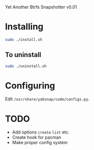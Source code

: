 Yet Another Btrfs Snapshotter v0.01

# Installing

```bash
sudo ./install.sh
```

## To uninstall
```bash
sudo ./uninstall.sh
```

# Configuring

Edit `/usr/share/yabsnap/code/configs.py`.

# TODO
* Add options `create` `list` etc.
* Create hook for pacman
* Make proper config system
